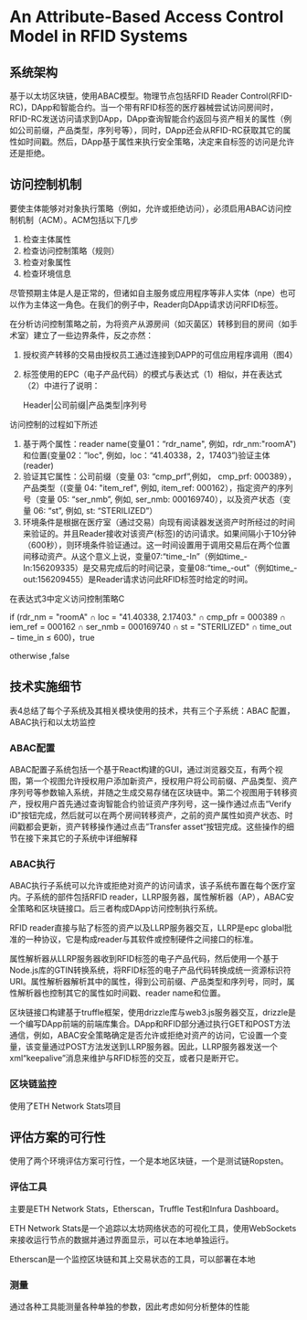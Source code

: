 # An Attribute-Based Access Control Model in RFID Systems


## 系统架构

基于以太坊区块链，使用ABAC模型。物理节点包括RFID Reader Control(RFID-RC)，DApp和智能合约。当一个带有RFID标签的医疗器械尝试访问房间时，RFID-RC发送访问请求到DApp，DApp查询智能合约返回与资产相关的属性（例如公司前缀，产品类型，序列号等），同时，DApp还会从RFID-RC获取其它的属性如时间戳。然后，DApp基于属性来执行安全策略，决定来自标签的访问是允许还是拒绝。

## 访问控制机制

要使主体能够对对象执行策略（例如，允许或拒绝访问），必须启用ABAC访问控制机制（ACM）。ACM包括以下几步

1. 检查主体属性
2. 检查访问控制策略（规则）
3. 检查对象属性
4. 检查环境信息

尽管预期主体是人是正常的，但诸如自主服务或应用程序等非人实体（npe）也可以作为主体这一角色。在我们的例子中，Reader向DApp请求访问RFID标签。

在分析访问控制策略之前，为将资产从源房间（如灭菌区）转移到目的房间（如手术室）建立了一些边界条件，反之亦然：

1. 授权资产转移的交易由授权员工通过连接到DAPP的可信应用程序调用（图4）

2. 标签使用的EPC（电子产品代码）的模式与表达式（1）相似，并在表达式（2）中进行了说明：

   Header|公司前缀|产品类型|序列号

访问控制的过程如下所述

1. 基于两个属性：reader name(变量01：“rdr_name", 例如，rdr_nm:"roomA")和位置(变量02：”loc", 例如，loc：“41.40338，2，17403”)验证主体(reader)
2. 验证其它属性：公司前缀（变量 03: “cmp_prf”,例如， cmp_prf: 000389），产品类型（(变量 04: "item_ref", 例如, item_ref: 000162），指定资产的序列号（变量 05: “ser_nmb”, 例如, ser_nmb: 000169740），以及资产状态（变量 06: “st”, 例如, st: “STERILIZED”）
3. 环境条件是根据在医疗室（通过交易）向现有阅读器发送资产时所经过的时间来验证的。并且Reader接收对该资产(标签)的访问请求。如果间隔小于10分钟（600秒），则环境条件验证通过。这一时间设置用于调用交易后在两个位置间移动资产。从这个意义上说，变量07:“time_-In”（例如time_-In:156209335）是交易完成后的时间记录，变量08:“time_-out”（例如time_-out:156209455）是Reader请求访问此RFID标签时给定的时间。

在表达式3中定义访问控制策略C

if  (rdr_nm = "roomA" ∩ loc = "41.40338, 2.17403." ∩ cmp_pfr = 000389 ∩ iem_ref = 000162 ∩ ser_nmb = 000169740 ∩ st = "STERILIZED" ∩ time_out − time_in ≤ 600)，true

otherwise ,false

## 技术实施细节

表4总结了每个子系统及其相关模块使用的技术，共有三个子系统：ABAC 配置，ABAC执行和以太坊监控

### ABAC配置

ABAC配置子系统包括一个基于React构建的GUI，通过浏览器交互，有两个视图，第一个视图允许授权用户添加新资产，授权用户将公司前缀、产品类型、资产序列号等参数输入系统，并随之生成交易存储在区块链中。第二个视图用于转移资产，授权用户首先通过查询智能合约验证资产序列号，这一操作通过点击“Verify iD"按钮完成，然后就可以在两个房间转移资产，之前的资产属性如资产状态、时间戳都会更新，资产转移操作通过点击”Transfer asset“按钮完成。这些操作的细节在接下来其它的子系统中详细解释

### ABAC执行

ABAC执行子系统可以允许或拒绝对资产的访问请求，该子系统布置在每个医疗室内。子系统的部件包括RFID reader，LLRP服务器，属性解析器（AP），ABAC安全策略和区块链接口。后三者构成DApp访问控制执行系统。

RFID reader直接与贴了标签的资产以及LLRP服务器交互，LLRP是epc global批准的一种协议，它是构成reader与其软件或控制硬件之间接口的标准。

属性解析器从LLRP服务器收到RFID标签的电子产品代码，然后使用一个基于Node.js库的GTIN转换系统，将RFID标签的电子产品代码转换成统一资源标识符URI。属性解析器解析其中的属性，得到公司前缀、产品类型和序列号，同时，属性解析器也控制其它的属性如时间戳、reader name和位置。

区块链接口构建基于truffle框架，使用drizzle库与web3.js服务器交互，drizzle是一个编写DApp前端的前端库集合。DApp和RFID部分通过执行GET和POST方法通信，例如，ABAC安全策略确定是否允许或拒绝对资产的访问，它设置一个变量，该变量通过POST方法发送到LLRP服务器。因此，LLRP服务器发送一个xml“keepalive”消息来维护与RFID标签的交互，或者只是断开它。

### 区块链监控

使用了ETH Network Stats项目

## 评估方案的可行性

使用了两个环境评估方案可行性，一个是本地区块链，一个是测试链Ropsten。

### 评估工具

主要是ETH Network Stats，Etherscan，Truffle Test和Infura Dashboard。

ETH Network Stats是一个追踪以太坊网络状态的可视化工具，使用WebSockets来接收运行节点的数据并通过界面显示，可以在本地单独运行。

Etherscan是一个监控区块链和其上交易状态的工具，可以部署在本地

### 测量

通过各种工具能测量各种单独的参数，因此考虑如何分析整体的性能


